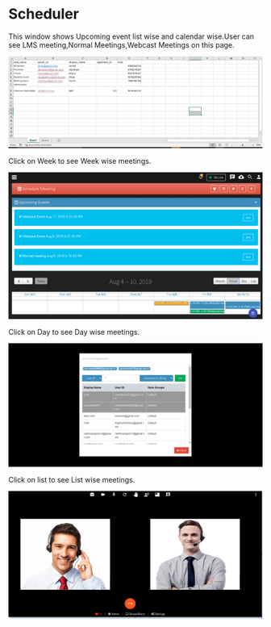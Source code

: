 # Scheduler

This window shows Upcoming event list wise and calendar wise.User can see LMS meeting,Normal Meetings,Webcast Meetings on this page.

![](../../.gitbook/assets/image%20%28179%29.png)

Click on Week to see Week wise meetings.

![](../../.gitbook/assets/image%20%2864%29.png)

Click on Day to see Day wise meetings.

![](../../.gitbook/assets/image%20%28135%29.png)

Click on list to see List wise meetings.

![](../../.gitbook/assets/image%20%28141%29.png)

